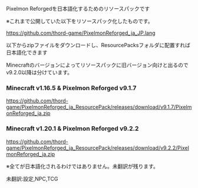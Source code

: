 Pixelmon Reforgedを日本語化するためのリソースパックです

※これまで公開していた以下をリソースパック化したものです。

https://github.com/thord-game/PixelmonReforged_ja_JP.lang


以下からzipファイルをダウンロードし、ResourcePacksフォルダに配置すれば日本語化できます

Minecraftのバージョンによってリソースパックに旧バージョン向けと出るのでv9.2.0以降は分けています。

### Minecraft v1.16.5 & Pixelmon Reforged v9.1.7

https://github.com/thord-game/PixelmonReforged_ja_ResourcePack/releases/download/v9.1.7/PixelmonReforged_ja.zip


### Minecraft v1.20.1 & Pixelmon Reforged v9.2.2

https://github.com/thord-game/PixelmonReforged_ja_ResourcePack/releases/download/v9.2.2/PixelmonReforged_ja.zip



※全てが日本語化されるわけではありません。未翻訳が残ります。

未翻訳:設定,NPC,TCG
